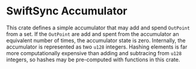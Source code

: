 # SwiftSync Accumulator

This crate defines a simple accumulator that may add and spend `OutPoint` from a set. If the `OutPoint` are add and spent from the accumulator an equivalent number of times, the accumulator state is zero. Internally, the accumulator is represented as two `u128` integers. Hashing elements is far more computationally expensive than adding and subtracing from `u128` integers, so hashes may be pre-computed with functions in this crate.

